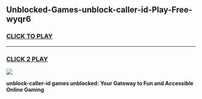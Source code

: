 
## Unblocked-Games-unblock-caller-id-Play-Free-wyqr6
<h3>
<a href="https://premium76.site?title=unblock-caller-id&ref=21A">CLICK TO PLAY</a></h3>
<hr>

<h3>
<a href="https://premium76.site?title=unblock-caller-id&ref=21A">CLICK 2 PLAY</a>
  
</h3>

<a href="https://premium76.site?title=unblock-caller-id&ref=21A"><img src="https://clearcache.store/games.png"></a>


**unblock-caller-id games unblocked: Your Gateway to Fun and Accessible Online Gaming**
